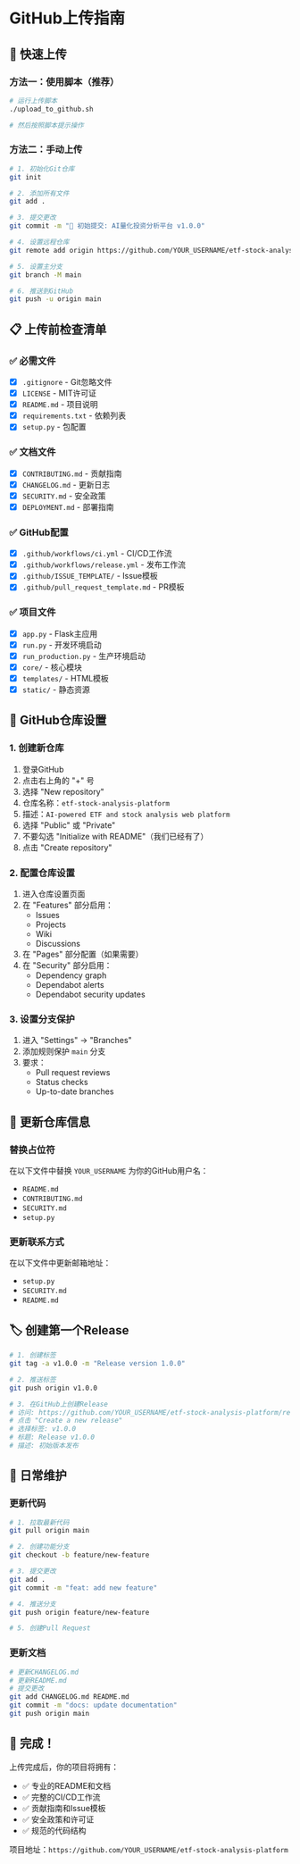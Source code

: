 # GitHub上传指南

## 🚀 快速上传

### 方法一：使用脚本（推荐）
```bash
# 运行上传脚本
./upload_to_github.sh

# 然后按照脚本提示操作
```

### 方法二：手动上传
```bash
# 1. 初始化Git仓库
git init

# 2. 添加所有文件
git add .

# 3. 提交更改
git commit -m "🎉 初始提交: AI量化投资分析平台 v1.0.0"

# 4. 设置远程仓库
git remote add origin https://github.com/YOUR_USERNAME/etf-stock-analysis-platform.git

# 5. 设置主分支
git branch -M main

# 6. 推送到GitHub
git push -u origin main
```

## 📋 上传前检查清单

### ✅ 必需文件
- [x] `.gitignore` - Git忽略文件
- [x] `LICENSE` - MIT许可证
- [x] `README.md` - 项目说明
- [x] `requirements.txt` - 依赖列表
- [x] `setup.py` - 包配置

### ✅ 文档文件
- [x] `CONTRIBUTING.md` - 贡献指南
- [x] `CHANGELOG.md` - 更新日志
- [x] `SECURITY.md` - 安全政策
- [x] `DEPLOYMENT.md` - 部署指南

### ✅ GitHub配置
- [x] `.github/workflows/ci.yml` - CI/CD工作流
- [x] `.github/workflows/release.yml` - 发布工作流
- [x] `.github/ISSUE_TEMPLATE/` - Issue模板
- [x] `.github/pull_request_template.md` - PR模板

### ✅ 项目文件
- [x] `app.py` - Flask主应用
- [x] `run.py` - 开发环境启动
- [x] `run_production.py` - 生产环境启动
- [x] `core/` - 核心模块
- [x] `templates/` - HTML模板
- [x] `static/` - 静态资源

## 🔧 GitHub仓库设置

### 1. 创建新仓库
1. 登录GitHub
2. 点击右上角的 "+" 号
3. 选择 "New repository"
4. 仓库名称：`etf-stock-analysis-platform`
5. 描述：`AI-powered ETF and stock analysis web platform`
6. 选择 "Public" 或 "Private"
7. 不要勾选 "Initialize with README"（我们已经有了）
8. 点击 "Create repository"

### 2. 配置仓库设置
1. 进入仓库设置页面
2. 在 "Features" 部分启用：
   - Issues
   - Projects
   - Wiki
   - Discussions
3. 在 "Pages" 部分配置（如果需要）
4. 在 "Security" 部分启用：
   - Dependency graph
   - Dependabot alerts
   - Dependabot security updates

### 3. 设置分支保护
1. 进入 "Settings" → "Branches"
2. 添加规则保护 `main` 分支
3. 要求：
   - Pull request reviews
   - Status checks
   - Up-to-date branches

## 📝 更新仓库信息

### 替换占位符
在以下文件中替换 `YOUR_USERNAME` 为你的GitHub用户名：
- `README.md`
- `CONTRIBUTING.md`
- `SECURITY.md`
- `setup.py`

### 更新联系方式
在以下文件中更新邮箱地址：
- `setup.py`
- `SECURITY.md`
- `README.md`

## 🏷️ 创建第一个Release

```bash
# 1. 创建标签
git tag -a v1.0.0 -m "Release version 1.0.0"

# 2. 推送标签
git push origin v1.0.0

# 3. 在GitHub上创建Release
# 访问: https://github.com/YOUR_USERNAME/etf-stock-analysis-platform/releases
# 点击 "Create a new release"
# 选择标签: v1.0.0
# 标题: Release v1.0.0
# 描述: 初始版本发布
```

## 🔄 日常维护

### 更新代码
```bash
# 1. 拉取最新代码
git pull origin main

# 2. 创建功能分支
git checkout -b feature/new-feature

# 3. 提交更改
git add .
git commit -m "feat: add new feature"

# 4. 推送分支
git push origin feature/new-feature

# 5. 创建Pull Request
```

### 更新文档
```bash
# 更新CHANGELOG.md
# 更新README.md
# 提交更改
git add CHANGELOG.md README.md
git commit -m "docs: update documentation"
git push origin main
```

## 🎉 完成！

上传完成后，你的项目将拥有：
- ✅ 专业的README和文档
- ✅ 完整的CI/CD工作流
- ✅ 贡献指南和Issue模板
- ✅ 安全政策和许可证
- ✅ 规范的代码结构

项目地址：`https://github.com/YOUR_USERNAME/etf-stock-analysis-platform`
